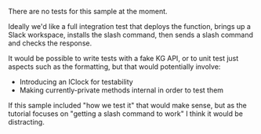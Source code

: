 There are no tests for this sample at the moment.

Ideally we'd like a full integration test that deploys the function,
brings up a Slack workspace, installs the slash command, then sends
a slash command and checks the response.

It would be possible to write tests with a fake KG API, or to unit
test just aspects such as the formatting, but that would potentially
involve:

- Introducing an IClock for testability
- Making currently-private methods internal in order to test them

If this sample included "how we test it" that would make sense, but
as the tutorial focuses on "getting a slash command to work" I think
it would be distracting.
